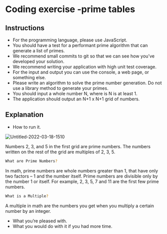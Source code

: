 # Coding exercise -prime tables

## Instructions
- For the programming language, please use JavaScript.
-  You should have a test for a performant prime algorithm that can generate a list of 
primes.
- We recommend small commits to git so that we can see how you’ve developed your 
solution.
-  We recommend writing your application with high unit test coverage.
-  For the input and output you can use the console, a web page, or something else.
- Please write an algorithm to solve the prime number generation. Do not use a library 
method to generate your primes.
-  You should input a whole number N, where is N is at least 1.
-  The application should output an N+1 x N+1 grid of numbers.


## Explanation
-  How to run it. 

![Untitled-2022-03-18-1510](https://user-images.githubusercontent.com/79802132/159034960-234acb7a-9e62-4f19-8181-fbf81326e98b.png)


Numbers 2, 3, and 5 in the first grid are prime numbers.
The numbers written on the rest of the grid are multiples of 2, 3, 5.

```sh
What are Prime Numbers?
```
In math, prime numbers are whole numbers greater than 1, that have only two factors – 1 and the number itself.
Prime numbers are divisible only by the number 1 or itself. For example, 2, 3, 5, 7 and 11 are the first few prime numbers.

```sh
What is a Multiple?
```
A multiple in math are the numbers you get when you multiply a certain number by an integer.

-  What you’re pleased with. 
-  What you would do with it if you had more time. 
